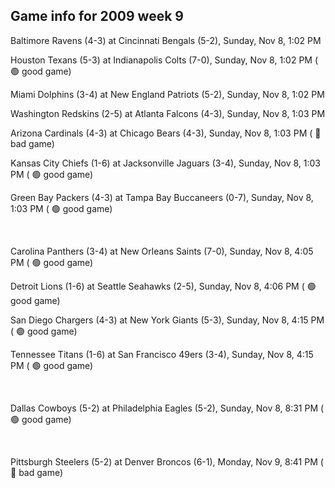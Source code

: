 ## Game info for 2009 week 9
Baltimore Ravens (4-3) at Cincinnati Bengals (5-2), Sunday, Nov 8, 1:02 PM

Houston Texans (5-3) at Indianapolis Colts (7-0), Sunday, Nov 8, 1:02 PM (	:green_circle: good game)

Miami Dolphins (3-4) at New England Patriots (5-2), Sunday, Nov 8, 1:02 PM

Washington Redskins (2-5) at Atlanta Falcons (4-3), Sunday, Nov 8, 1:03 PM

Arizona Cardinals (4-3) at Chicago Bears (4-3), Sunday, Nov 8, 1:03 PM (	:red_circle: bad game)

Kansas City Chiefs (1-6) at Jacksonville Jaguars (3-4), Sunday, Nov 8, 1:03 PM (	:green_circle: good game)

Green Bay Packers (4-3) at Tampa Bay Buccaneers (0-7), Sunday, Nov 8, 1:03 PM (	:green_circle: good game)


<br/>

Carolina Panthers (3-4) at New Orleans Saints (7-0), Sunday, Nov 8, 4:05 PM (	:green_circle: good game)

Detroit Lions (1-6) at Seattle Seahawks (2-5), Sunday, Nov 8, 4:06 PM (	:green_circle: good game)

San Diego Chargers (4-3) at New York Giants (5-3), Sunday, Nov 8, 4:15 PM (	:green_circle: good game)

Tennessee Titans (1-6) at San Francisco 49ers (3-4), Sunday, Nov 8, 4:15 PM (	:green_circle: good game)


<br/>

Dallas Cowboys (5-2) at Philadelphia Eagles (5-2), Sunday, Nov 8, 8:31 PM (	:green_circle: good game)


<br/>

Pittsburgh Steelers (5-2) at Denver Broncos (6-1), Monday, Nov 9, 8:41 PM (	:red_circle: bad game)

